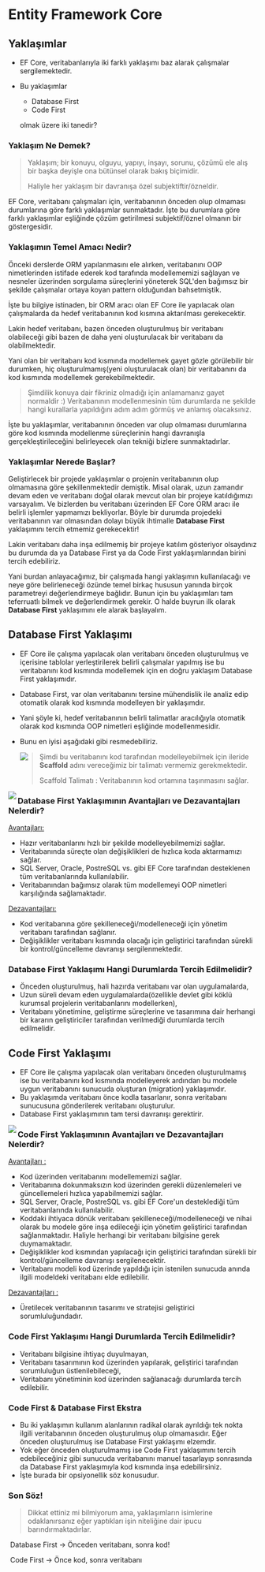 # Entity Framework Core



## Yaklaşımlar

* EF Core, veritabanlarıyla iki farklı yaklaşımı baz alarak çalışmalar sergilemektedir.

* Bu yaklaşımlar

  * Database First
  * Code First

  olmak üzere iki tanedir?



### Yaklaşım Ne Demek?

> Yaklaşım; bir konuyu, olguyu, yapıyı, inşayı, sorunu, çözümü ele alış bir başka deyişle ona bütünsel olarak bakış biçimidir.
>
> Haliyle her yaklaşım bir davranışa özel subjektiftir/özneldir.

EF Core, veritabanı çalışmaları için, veritabanının önceden olup olmaması durumlarına göre farklı yaklaşımlar sunmaktadır. İşte bu durumlara göre farklı yaklaşımlar eşliğinde çözüm getirilmesi subjektif/öznel olmanın bir göstergesidir.



### Yaklaşımın Temel Amacı Nedir?

Önceki derslerde ORM yapılanmasını ele alırken, veritabanını OOP nimetlerinden istifade ederek kod tarafında modellememizi sağlayan ve nesneler üzerinden sorgulama süreçlerini yöneterek SQL'den bağımsız bir şekilde çalışmalar ortaya koyan pattern olduğundan bahsetmiştik.

İşte bu bilgiye istinaden, bir ORM aracı olan EF Core ile yapılacak olan çalışmalarda da hedef veritabanının kod kısmına aktarılması gerekecektir.

Lakin hedef veritabanı, bazen önceden oluşturulmuş bir veritabanı olabileceği gibi bazen de daha yeni oluşturulacak bir veritabanı da olabilmektedir.

Yani olan bir veritabanı kod kısmında modellemek gayet gözle görülebilir bir durumken, hiç oluşturulmamış(yeni oluşturulacak olan) bir veritabanını da kod kısmında modellemek gerekebilmektedir.

> Şimdilik konuya dair fikriniz olmadığı için anlamamanız gayet normaldir :) Veritabanının modellenmesinin tüm durumlarda ne şekilde hangi kurallarla yapıldığını adım adım görmüş ve anlamış olacaksınız.

İşte bu yaklaşımlar, veritabanının önceden var olup olmaması durumlarına göre kod kısmında modellenme süreçlerinin hangi davranışla gerçekleştirileceğini belirleyecek olan tekniği bizlere sunmaktadırlar.



### Yaklaşımlar Nerede Başlar?

Geliştirlecek bir projede yaklaşımlar o projenin veritabanının olup olmamasına göre şekillenmektedir demiştik.
Misal olarak, uzun zamandır devam eden ve veritabanı doğal olarak mevcut olan bir projeye katıldığımızı varsayalım.
Ve bizlerden bu veritabanı üzerinden EF Core ORM aracı ile belirli işlemler yapmamızı bekliyorlar.
Böyle bir durumda projedeki veritabanının var olmasından dolayı büyük ihtimalle **Database First** yaklaşımını tercih etmemiz gerekecektir!

Lakin veritabanı daha inşa edilmemiş bir projeye katılım gösteriyor olsaydınız bu durumda da ya Database First ya da Code First yaklaşımlarından birini tercih edebiliriz.

Yani burdan anlayacağımız, bir çalışmada hangi yaklaşımın kullanılacağı ve neye göre belirleneceği özünde temel birkaç hususun yanında birçok parametreyi değerlendirmeye bağlıdır.
Bunun için bu yaklaşımları tam teferruatlı bilmek ve değerlendirmek gerekir.
O halde buyrun ilk olarak **Database First** yaklaşımını ele alarak başlayalım.



## Database First Yaklaşımı

* EF Core ile çalışma yapılacak olan veritabanı önceden oluşturulmuş ve içerisine tablolar yerleştirilerek belirli çalışmalar yapılmış ise bu veritabanını kod kısmında modellemek için en doğru yaklaşım Database First yaklaşımıdır.

* Database First, var olan veritabanını tersine mühendislik ile analiz edip otomatik olarak kod kısmında modelleyen bir yaklaşımdır.

* Yani şöyle ki, hedef veritabanının belirli talimatlar aracılığıyla otomatik olarak kod kısmında OOP nimetleri eşliğinde modellenmesidir.

* Bunu en iyisi aşağıdaki gibi resmedebiliriz.

  <img src=https://i.imgur.com/cErvaKm.png align=left />

  > Şimdi bu veritabanını kod tarafından modelleyebilmek için ileride **Scaffold** adını vereceğimiz bir talimatı vermemiz gerekmektedir.
  >
  > Scaffold Talimatı : Veritabanının kod ortamına taşınmasını sağlar.

<img src=https://i.imgur.com/XvwXo2a.png align=left />



### Database First Yaklaşımının Avantajları ve Dezavantajları Nelerdir?

<u>Avantajları:</u>

* Hazır veritabanlarını hızlı bir şekilde modelleyebilmemizi sağlar.
* Veritabanında süreçte olan değişiklikleri de hızlıca koda aktarmamızı sağlar.
* SQL Server, Oracle, PostreSQL vs. gibi EF Core tarafından desteklenen tüm veritabanlarında kullanılabilir.
* Veritabanından bağımsız olarak tüm modellemeyi OOP nimetleri karşılığında sağlamaktadır.

<u>Dezavantajları:</u>

* Kod veritabanına göre şekilleneceği/modelleneceği için yönetim veritabanı tarafından sağlanır.
* Değişiklikler veritabanı kısmında olacağı için geliştirici tarafından sürekli bir kontrol/güncelleme davranışı sergilenmektedir.



### Database First Yaklaşımı Hangi Durumlarda Tercih Edilmelidir?

* Önceden oluşturulmuş, hali hazırda veritabanı var olan uygulamalarda,
* Uzun süreli devam eden uygulamalarda(özellikle devlet gibi köklü kurumsal projelerin veritabanlarını modellerken),
* Veritabanı yönetimine, geliştirme süreçlerine ve tasarımına dair herhangi bir kararın geliştiriciler tarafından verilmediği durumlarda tercih edilmelidir.



## Code First Yaklaşımı

* EF Core ile çalışma yapılacak olan veritabanı önceden oluşturulmamış ise bu veritabanını kod kısmında modelleyerek ardından bu modele uygun veritabanını sunucuda oluşturan (migration) yaklaşımıdır.
* Bu yaklaşımda veritabanı önce kodla tasarlanır, sonra veritabanı sunucusuna gönderilerek veritabanı oluşturulur.
* Database First yaklaşımının tam tersi davranışı gerektirir.

<img src=https://i.imgur.com/OI8GICQ.png align=left />



### Code First Yaklaşımının Avantajları ve Dezavantajları Nelerdir?

<u>Avantajları :</u>

* Kod üzerinden veritabanını modellememizi sağlar.
* Veritabanına dokunmaksızın kod üzerinden gerekli düzenlemeleri ve güncellemeleri hızlıca yapabilmemizi sağlar.
* SQL Server, Oracle, PostreSQL vs. gibi EF Core'un desteklediği tüm veritabanlarında kullanılabilir.
* Koddaki ihtiyaca dönük veritabanı şekilleneceği/modelleneceği ve nihai olarak bu modele göre inşa edileceği için yönetim geliştirici tarafından sağlanmaktadır. Haliyle herhangi bir veritabanı bilgisine gerek duymamaktadır.
* Değişiklikler kod kısmından yapılacağı için geliştirici tarafından sürekli bir kontrol/güncelleme davranışı sergilenecektir.
* Veritabanı modeli kod üzerinde yapıldığı için istenilen sunucuda anında ilgili modeldeki veritabanı elde edilebilir.



<u>Dezavantajları :</u>

* Üretilecek veritabanının tasarımı ve stratejisi geliştirici sorumluluğundadır.



### Code First Yaklaşımı Hangi Durumlarda Tercih Edilmelidir?

* Veritabanı bilgisine ihtiyaç duyulmayan,
* Veritabanı tasarımının kod üzerinden yapılarak, geliştirici tarafından sorumluluğun üstlenilebileceği,
* Veritabanı yönetiminin kod üzerinden sağlanacağı durumlarda tercih edilebilir.



### Code First & Database First Ekstra

* Bu iki yaklaşımın kullanım alanlarının radikal olarak ayrıldığı tek nokta ilgili veritabanının önceden oluşturulmuş olup olmamasıdır. Eğer önceden oluşturulmuş ise Database First yaklaşımı elzemdir.
* Yok eğer önceden oluşturulmamış ise Code First yaklaşımını tercih edebileceğiniz gibi sunucuda veritabanını manuel tasarlayıp sonrasında da Database First yaklaşımıyla kod kısmında inşa edebilirsiniz.
* İşte burada bir opsiyonellik söz konusudur.



### Son Söz!

> Dikkat ettiniz mi bilmiyorum ama, yaklaşımların isimlerine odaklanırsanız eğer yaptıkları işin niteliğine dair ipucu barındırmaktadırlar.

​	Database First -> Önceden veritabanı, sonra kod!

​	Code First -> Önce kod, sonra veritabanı

